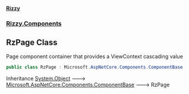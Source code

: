 #### [Rizzy](index 'index')
### [Rizzy.Components](Rizzy.Components 'Rizzy.Components')

## RzPage Class

Page component container that provides a ViewContext cascading value

```csharp
public class RzPage : Microsoft.AspNetCore.Components.ComponentBase
```

Inheritance [System.Object](https://docs.microsoft.com/en-us/dotnet/api/System.Object 'System.Object') &#129106; [Microsoft.AspNetCore.Components.ComponentBase](https://docs.microsoft.com/en-us/dotnet/api/Microsoft.AspNetCore.Components.ComponentBase 'Microsoft.AspNetCore.Components.ComponentBase') &#129106; RzPage
